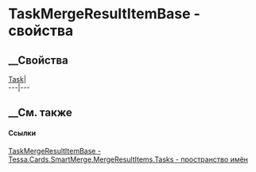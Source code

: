 # TaskMergeResultItemBase - свойства
##  __Свойства
[Task](P_Tessa_Cards_SmartMerge_MergeResultItems_Tasks_TaskMergeResultItemBase_Task.htm)|  
---|---  
## __См. также
#### Ссылки
[TaskMergeResultItemBase -
](T_Tessa_Cards_SmartMerge_MergeResultItems_Tasks_TaskMergeResultItemBase.htm)
[Tessa.Cards.SmartMerge.MergeResultItems.Tasks - пространство
имён](N_Tessa_Cards_SmartMerge_MergeResultItems_Tasks.htm)
